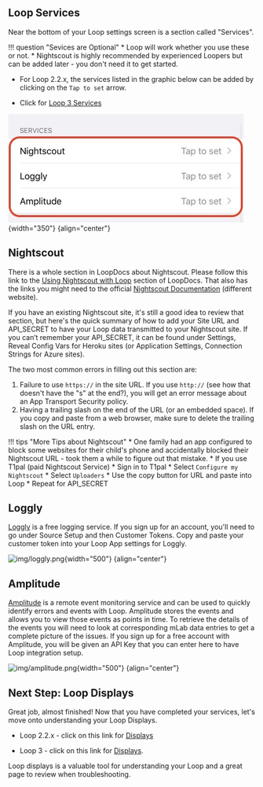 ## Loop Services

Near the bottom of your Loop settings screen is a section called "Services".

!!! question "Sevices are Optional"
    * Loop will work whether you use these or not.
    * Nightscout is highly recommended by experienced Loopers but can be added later - you don't need it to get started.

* For Loop 2.2.x, the services listed in the graphic below can be added by clicking on the `Tap to set` arrow.

* Click for [Loop 3 Services](../../loop-3/services.md)


![img/services.JPG](img/services.JPG){width="350"}
{align="center"}

## Nightscout

There is a whole section in LoopDocs about Nightscout. Please follow this link to the [Using Nightscout with Loop](../../nightscout/overview.md) section of LoopDocs. That also has the links you might need to the official [Nightscout Documentation](https://nightscout.github.io/) (different website).

If you have an existing Nightscout site, it's still a good idea to review that section, but here's the quick summary of how to add your Site URL and API_SECRET to have your Loop data transmitted to your Nightscout site. If you can’t remember your API_SECRET, it can be found under Settings, Reveal Config Vars for Heroku sites (or Application Settings, Connection Strings for Azure sites).

The two most common errors in filling out this section are:

1. Failure to use `https://`  in the site URL.  If you use `http://` (see how that doesn't have the "s" at the end?), you will get an error message about an App Transport Security policy.
2. Having a trailing slash on the end of the URL (or an embedded space). If you copy and paste from a web browser, make sure to delete the trailing slash on the URL entry.

!!! tips "More Tips about Nightscout"
    * One family had an app configured to block some websites for their child's phone and accidentally blocked their Nightscout URL - took them a while to figure out that mistake.
    * If you use T1pal (paid Nightscout Service)
        * Sign in to T1pal
        * Select `Configure my Nightscout`
        * Select `Uploaders`
        * Use the copy button for URL and paste into Loop
        * Repeat for API_SECRET

## Loggly

[Loggly](https://loggly.com) is a free logging service. If you sign up for an account, you'll need to go under Source Setup and then Customer Tokens. Copy and paste your customer token into your Loop App settings for Loggly.

![img/loggly.png](img/loggly.png){width="500"}
{align="center"}

## Amplitude

[Amplitude](https://amplitude.com) is a remote event monitoring service and can be used to quickly identify errors and events with Loop. Amplitude stores the events and allows you to view those events as points in time. To retrieve the details of the events you will need to look at corresponding mLab data entries to get a complete picture of the issues. If you sign up for a free account with Amplitude, you will be given an API Key that you can enter here to have Loop integration setup.

![img/amplitude.png](img/amplitude.png){width="500"}
{align="center"}

## Next Step: Loop Displays

Great job, almost finished! Now that you have completed your services, let's move onto understanding your Loop Displays.

* Loop 2.2.x - click on this link for [Displays](displays.md)

* Loop 3 - click on this link for [Displays](../../loop-3/displays_v3.md). 

Loop displays is a valuable tool for understanding your Loop and a great page to review when troubleshooting.
